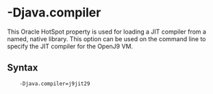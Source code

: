 <!--
* Copyright (c) 2017, 2019 IBM Corp. and others
*
* This program and the accompanying materials are made
* available under the terms of the Eclipse Public License 2.0
* which accompanies this distribution and is available at
* https://www.eclipse.org/legal/epl-2.0/ or the Apache
* License, Version 2.0 which accompanies this distribution and
* is available at https://www.apache.org/licenses/LICENSE-2.0.
*
* This Source Code may also be made available under the
* following Secondary Licenses when the conditions for such
* availability set forth in the Eclipse Public License, v. 2.0
* are satisfied: GNU General Public License, version 2 with
* the GNU Classpath Exception [1] and GNU General Public
* License, version 2 with the OpenJDK Assembly Exception [2].
*
* [1] https://www.gnu.org/software/classpath/license.html
* [2] http://openjdk.java.net/legal/assembly-exception.html
*
* SPDX-License-Identifier: EPL-2.0 OR Apache-2.0 OR GPL-2.0 WITH
* Classpath-exception-2.0 OR LicenseRef-GPL-2.0 WITH Assembly-exception
-->

# -Djava.compiler

This Oracle HotSpot property is used for loading a JIT compiler from a named, native library. This option can be used on the command line to specify the JIT compiler for the OpenJ9 VM.

## Syntax

        -Djava.compiler=j9jit29


<!-- OLD: 
## Explanation

Enable JIT compilation by setting to `j9jit<vm_version>`, where `<vm_version>` is the version of the J9 virtual machine. Use only digits, for example "29" for VM version 2.9. Check the output of the `java -version` command to confirm your VM level. (Equivalent to `–Xjit`).-->



<!-- ==== END OF TOPIC ==== djavacompiler.md ==== -->

